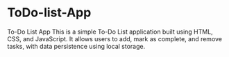 # ToDo-list-App
To-Do List App
This is a simple To-Do List application built using HTML, CSS, and JavaScript. It allows users to add, mark as complete, and remove tasks, with data persistence using local storage.
